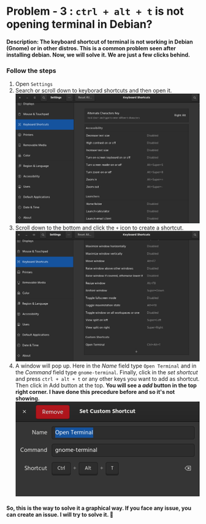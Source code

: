 # **Problem - 3 :** `ctrl + alt + t` is not opening terminal in Debian?  

#### **Description:** The keyboard shortcut of terminal is not working in Debian (Gnome) or in other distros. This is a common problem seen after installing debian. Now, we will solve it. We are just a few clicks behind.

### Follow the steps
1. Open `Settings`
2. Search or scroll down to keyborad shortcuts and then open it.
     ![Settings](../assets/2-keyboard-shortcut-of-terminal-not-working/opening-settings.png "Settings")
3. Scroll down to the bottom and click the `+` icon to create a shortcut.
     ![The plus icon](../assets/2-keyboard-shortcut-of-terminal-not-working/plus-icon.png "The plus icon")
4. A window will pop up. Here in the *Name* field type `Open Terminal` and in the *Command* field type `gnome-terminal`. Finally, click in the *set shortcut* and press `ctrl + alt + t` or any other keys you want to add as shortcut. Then click in Add button at the top. **You will see  a *add* button in the top right corner. I have done this precedure before and so it's not showing.**
     ![Final settings](../assets/2-keyboard-shortcut-of-terminal-not-working/final.png "Final settings")

#### So, this is the way to solve it a graphical way. If you face any issue, you can create an issue. I will try to solve it. :star2: